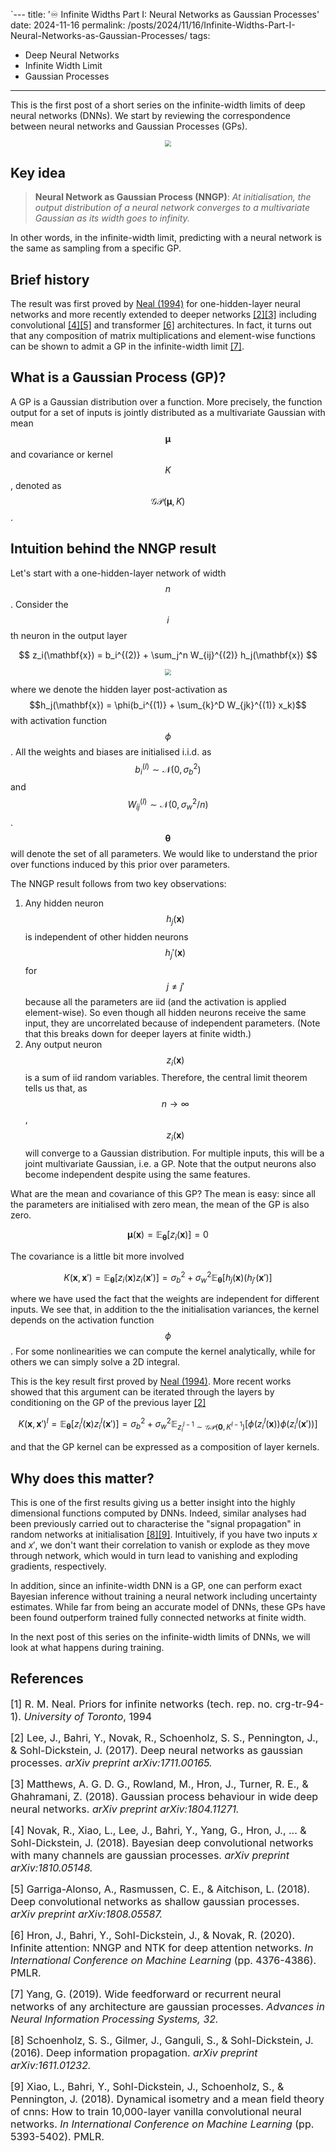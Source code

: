 `---
title: '♾️ Infinite Widths Part I: Neural Networks as Gaussian Processes'
date: 2024-11-16
permalink: /posts/2024/11/16/Infinite-Widths-Part-I-Neural-Networks-as-Gaussian-Processes/
tags:
  - Deep Neural Networks
  - Infinite Width Limit
  - Gaussian Processes

---

This is the first post of a short series on the infinite-width limits of deep neural networks (DNNs). We start by 
reviewing the correspondence between neural networks and Gaussian Processes (GPs).

<p align="center">
    <img src="https://raw.githubusercontent.com/francesco-innocenti/francesco-innocenti.github.io/master/_posts/imgs/nngp.gif" style="zoom:65%;" />
</p>

## Key idea
> **Neural Network as Gaussian Process (NNGP)**: *At initialisation, the output distribution of a neural network 
> converges to a multivariate Gaussian as its width goes to infinity.*

In other words, in the infinite-width limit, predicting with a neural network is the same as sampling from a specific GP.

## Brief history
The result was first proved by [Neal (1994)](https://glizen.com/radfordneal/ftp/pin.pdf) for one-hidden-layer neural 
networks and more recently extended to deeper networks [[2]](#2)[[3]](#3) including convolutional [[4]](#4)[[5]](#5) and
transformer [[6]](#6) architectures. In fact, it turns out that any composition of matrix multiplications and element-wise 
functions can be shown to admit a GP in the infinite-width limit [[7]](#7).

## What is a Gaussian Process (GP)?
A GP is a Gaussian distribution over a function. More precisely, the function output for a set of inputs is jointly 
distributed as a multivariate Gaussian with mean $$\boldsymbol{\mu}$$  and covariance or kernel $$K$$, denoted as 
$$\mathcal{GP}(\boldsymbol{\mu}, K)$$.

## Intuition behind the NNGP result
Let's start with a one-hidden-layer network of width $$n$$. Consider the $$i$$th neuron in the output layer

$$
z_i(\mathbf{x}) = b_i^{(2)} + \sum_j^n W_{ij}^{(2)} h_j(\mathbf{x})
$$

<p align="center">
    <img src="https://raw.githubusercontent.com/francesco-innocenti/francesco-innocenti.github.io/master/_posts/imgs/one-hidden-net.png" style="zoom:65%;" />
</p>

where we denote the hidden layer post-activation as $$h_j(\mathbf{x}) = \phi(b_i^{(1)} + \sum_{k}^D W_{jk}^{(1)} x_k)$$ 
with activation function $$\phi$$. All the weights and biases are initialised i.i.d. as 
$$b_i^{(l)} \sim \mathcal{N}(0, \sigma_b^2)$$ and $$W_{ij}^{(l)} \sim \mathcal{N}(0, \sigma_w^2/n)$$. 
$$\boldsymbol{\theta}$$ will denote the set of all parameters. We would like to understand the prior over functions
induced by this prior over parameters.

The NNGP result follows from two key observations:
1. Any hidden neuron $$h_j(\mathbf{x})$$ is independent of other hidden neurons $$h_j'(\mathbf{x})$$ for $$j \neq j'$$ 
because all the parameters are iid (and the activation is applied element-wise). So even though all hidden neurons 
receive the same input, they are uncorrelated because of independent parameters. (Note that this breaks down for deeper 
layers at finite width.)
2. Any output neuron $$z_i(\mathbf{x})$$ is a sum of iid random variables. Therefore, the central limit theorem tells us 
that, as $$n \rightarrow \infty$$, $$z_i(\mathbf{x})$$ will converge to a Gaussian distribution. For multiple inputs, 
this will be a joint multivariate Gaussian, i.e. a GP. Note that the output neurons also become independent despite
using the same features.

What are the mean and covariance of this GP? The mean is easy: since all the parameters are initialised with zero mean, 
the mean of the GP is also zero.

$$
\boldsymbol{\mu}(\mathbf{x}) = \mathbb{E}_{\boldsymbol{\theta}}[z_i(\mathbf{x})] = 0
$$

The covariance is a little bit more involved

$$
K(\mathbf{x}, \mathbf{x}') = \mathbb{E}_{\boldsymbol{\theta}}[z_i(\mathbf{x})z_i(\mathbf{x}')] = \sigma^2_b + \sigma^2_w \mathbb{E}_{\boldsymbol{\theta}}[h_j(\mathbf{x})(h_{j'}(\mathbf{x}')]
$$

where we have used the fact that the weights are independent for different inputs. We see that, in addition to the
the initialisation variances, the kernel depends on the activation function $$\phi$$. For some nonlinearities we can 
compute the kernel analytically, while for others we can simply solve a 2D integral.

This is the key result first proved by [Neal (1994)](https://glizen.com/radfordneal/ftp/pin.pdf). More recent 
works showed that this argument can be iterated through the layers by conditioning on the GP of the previous layer 
[[2]](#2)

$$
K(\mathbf{x}, \mathbf{x}')^l = \mathbb{E}_{\boldsymbol{\theta}}[z_i^l(\mathbf{x})z_i^l(\mathbf{x}')] = \sigma^2_b + \sigma^2_w \mathbb{E}_{z_i^{l-1}\sim \mathcal{GP}(\mathbf{0}, K^{l-1})}[\phi(z_i^l(\mathbf{x}))\phi(z_i^l(\mathbf{x}'))]
$$

and that the GP kernel can be expressed as a composition of layer kernels.

## Why does this matter?
This is one of the first results giving us a better insight into the highly dimensional functions computed by DNNs. 
Indeed, similar analyses had been previously carried out to characterise the "signal propagation" in random networks at 
initialisation [[8]](#8)[[9]](#9). Intuitively, if you have two inputs $x$ and $x'$, we don't want their correlation 
to vanish or explode as they move through network, which would in turn lead to vanishing and exploding gradients, 
respectively.

In addition, since an infinite-width DNN is a GP, one can perform exact Bayesian inference without training a neural 
network including uncertainty estimates. While far from being an accurate model of DNNs, these GPs have been found 
outperform trained fully connected networks at finite width.

In the next post of this series on the infinite-width limits of DNNs, we will look at what happens during training.


## References

<p> <font size="3"> <a id="1">[1]</a> 
R. M. Neal. Priors for infinite networks (tech. rep. no. crg-tr-94-1). <i>University of Toronto</i>, 1994</font> </p>

<p> <font size="3"> <a id="2">[2]</a> 
Lee, J., Bahri, Y., Novak, R., Schoenholz, S. S., Pennington, J., & Sohl-Dickstein, J. (2017). Deep neural networks as 
gaussian processes. <i>arXiv preprint arXiv:1711.00165.</i> </font> </p>

<p> <font size="3"> <a id="3">[3]</a> 
Matthews, A. G. D. G., Rowland, M., Hron, J., Turner, R. E., & Ghahramani, Z. (2018). Gaussian process behaviour in wide 
deep neural networks. <i>arXiv preprint arXiv:1804.11271.</i> </font> </p>

<p> <font size="3"> <a id="4">[4]</a> 
Novak, R., Xiao, L., Lee, J., Bahri, Y., Yang, G., Hron, J., ... & Sohl-Dickstein, J. (2018). Bayesian deep convolutional 
networks with many channels are gaussian processes. <i>arXiv preprint arXiv:1810.05148.</i> </font> </p>

<p> <font size="3"> <a id="5">[5]</a> 
Garriga-Alonso, A., Rasmussen, C. E., & Aitchison, L. (2018). Deep convolutional networks as shallow gaussian processes. 
<i>arXiv preprint arXiv:1808.05587.</i> </font> </p>

<p> <font size="3"> <a id="6">[6]</a> 
Hron, J., Bahri, Y., Sohl-Dickstein, J., & Novak, R. (2020). Infinite attention: NNGP and NTK for deep attention 
networks. <i>In International Conference on Machine Learning</i> (pp. 4376-4386). PMLR.</font> </p>

<p> <font size="3"> <a id="7">[7]</a> 
Yang, G. (2019). Wide feedforward or recurrent neural networks of any architecture are gaussian processes. <i>Advances 
in Neural Information Processing Systems, 32.</i> </font> </p>

<p> <font size="3"> <a id="8">[8]</a> 
Schoenholz, S. S., Gilmer, J., Ganguli, S., & Sohl-Dickstein, J. (2016). Deep information propagation. <i>arXiv preprint 
arXiv:1611.01232.</i> </font> </p>

<p> <font size="3"> <a id="9">[9]</a> 
Xiao, L., Bahri, Y., Sohl-Dickstein, J., Schoenholz, S., & Pennington, J. (2018). Dynamical isometry and a mean field 
theory of cnns: How to train 10,000-layer vanilla convolutional neural networks. <i>In International Conference on
Machine Learning</i> (pp. 5393-5402). PMLR.</font> </p>
